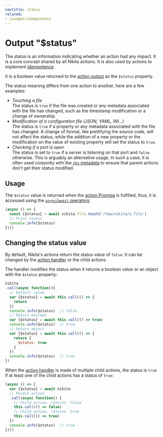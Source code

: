 ```yaml
---
navtitle: status
related:
- /usages/idempotence
---
```


# Output "$status"

The status is an information indicating whether an action had any impact. It is a core concept shared by all Nikita actions. It is also used by actions to implement [idempotence](/usages/idempotence).

It is a boolean value returned to the [action output](/current/action/output) as the `$status` property.

The status meaning differs from one action to another, here are a few examples:

- *Touching a file*   
  The status is `true` if the file was created or any metadata associated with the file has changed, such as the timestamp modification or a change of ownership.
- *Modification of a configuration file (JSON, YAML, INI...)*   
  The status is `true` if a property or any metadata associated with the file has changed. A change of format, like prettifying the source code, will not affect the status, while the addition of a new property or the modification on the value of existing property will set the status to `true`.
- *Checking if a port is open*   
  The status is set to `true` if a server is listening on that port and `false` otherwise. This is arguably an alternative usage. In such a case, it is often used conjointly with the [`shy` metadata](/current/metadata/shy) to ensure that parent actions don't get their status modified.

## Usage

The `$status` value is returned when the [action Promise](/current/usages/promise) is fulfilled, thus, it is accessed using the [`async`/`await` operators](https://nodejs.dev/learn/modern-asynchronous-javascript-with-async-and-await):

```js
(async () => {
  const {$status} = await nikita.file.touch('/tmp/nikita/a_file')
  // Print status
  console.info($status)
})()
```

## Changing the status value

By default, Nikita's actions return the status value of `false`. It can be changed by the [action handler](/current/action/handler) or the child actions. 

The handler modifies the status when it returns a boolean value or an object with the `$status` property:

```js
nikita
.call(async function(){
  // Default value
  var {$status} = await this.call(() => {
    return
  })
  console.info($status)  // false
  // Return boolean
  var {$status} = await this.call(() => true)
  console.info($status)  // true
  // Return object
  var {$status} = await this.call(() => {
    return {
      $status: true
    }
  })
  console.info($status)  // true
})
```

When the [action handler](/current/action/handler) is made of multiple child actions, the status is `true` if at least one of the child actions has a status of `true`:

```js
(async () => {
  var {$status} = await nikita
  // Parent action
  .call(async function() {
    // Child action, returns `false`
    this.call(() => false)
    // Child action, returns `true`
    this.call(() => true)
  })
  console.info($status)  // true
})()
```
